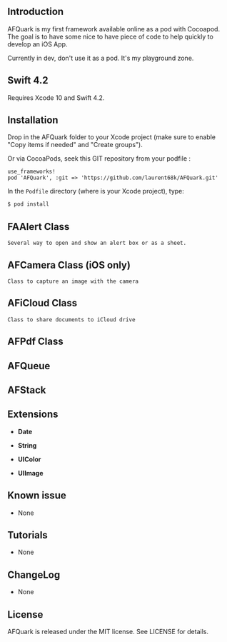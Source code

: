 ## Introduction
AFQuark is my first framework available online as a pod with Cocoapod. The goal is to have some nice to have piece of code to help quickly to develop an iOS App.

Currently in dev, don't use it as a pod. It's my playground zone.

## Swift 4.2
Requires Xcode 10 and Swift 4.2.

## Installation
Drop in the AFQuark folder to your Xcode project (make sure to enable "Copy items if needed" and "Create groups").

Or via CocoaPods, seek this GIT repository from your podfile :
```
use_frameworks!
pod 'AFQuark', :git => 'https://github.com/laurent68k/AFQuark.git'
```

In the `Podfile` directory (where is your Xcode project), type:

```bash
$ pod install
```

## FAAlert Class

`Several way to open and show an alert box or as a sheet.`

## AFCamera Class (iOS only)

`Class to capture an image with the camera`

## AFiCloud Class

`Class to share documents to iCloud drive`

## AFPdf Class

## AFQueue

## AFStack

## Extensions

- **Date**

- **String**

- **UIColor**

- **UIImage**

## Known issue
- None

## Tutorials
- None

## ChangeLog
- None

## License

AFQuark is released under the MIT license. See LICENSE for details.

